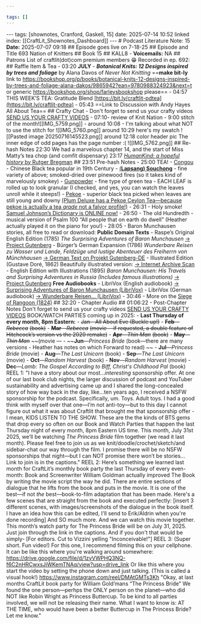 ```yaml
---

tags: []
---
```


--- tags: [shownotes, Cranford, Gaskell, 15] date: 2025-07-14 10:52 linked index: [[CraftLit_Shownotes_Dashboard]] --- # Podcast Literature Note: 15 **Date:** 2025-07-07 09:18 ## Episode goes live on 7-18-25 ## Episode and Title 693 Nation of Knitters ## Book 15 ## KALL8 - **Voicemails:** NA ## Patrons List of craftlit(dot)com premium members 😁 Recorded in ep. 692: ## Raffle Item & Tea - 03:20 **JULY** - ***Botanical Knits: 12 Designs inspired by trees and foliage*** by Alana Davos of *Never Not Knitting* ==**make bit-ly** link to https://bookshop.org/p/books/botanical-knits-12-designs-inspired-by-trees-and-foliage-alana-dakos/9865942?ean=9780988324923&next=t or generic https://bookshop.org/shop/farleysbookshop please== - 04:57 THIS WEEK’S TEA: Gratitude Blend [https://bit.ly/craftlit-pdtea](https://bit.ly/craftlit-pdtea) - 05:43 ==Link to Discussion with Andy Hayes All About Tea== ## Crafty Chat - Don't forget to send us your crafty videos [SEND US YOUR CRAFTY VIDEOS](https://bit.ly/craftlit-be-crafty) - 07:10- review of Knit Nation - 9:00 stitch of the month![[IMG_5759.png]] - around 10:08 - I'm talking about what NOT to use the stitch for ![[IMG_5760.png]] around 10:29 here's my swatch ![[Pasted image 20250716145523.png]] around 12:18 color header pic The inner edge of odd pages has the page number :( ![[IMG_5762.png]] ## Re-hash Notes 22:30 We had a marvelous chapter 14, and the start of Miss Matty’s tea chop (and comfit dispensary) 23:17 [*HumanKind: a hopeful history* by Rutger Bregman](https://bookshop.org/p/books/humankind-a-hopeful-history/18880652?ean=9780316418522&next=t) ## 23:51 Pre-hash Notes - 25:00 TEA! - [Congou](https://en.wikipedia.org/wiki/Congou) - Chinese Black tea popular in 19th Century - [(**Lapsang) Souchong**](https://www.plumdeluxe.com/blogs/blog/black-tea-101) - fine variety of above; smoked-dried over pinewood fires (so it takes kind of marvelously smokey) - [Gunpowder](https://www.plumdeluxe.com/blogs/blog/green-tea-101) - fine type of green tea - EACH LEAF is rolled up to look granular (I checked, and yes, you can watch the leaves unroll while it steeps!) - [Pekoe](https://ladybakerstea.com/blogs/blog/what-exactly-is-orange-pekoe#:~:text=To%20be%20classified%20as%20pekoe,location%20on%20the%20tea%20plant.) - superior black tea picked when leaves are still young and downy [(Plum Deluxe has a Pekoe Ceylon Tea—because pekoe is actually a tea *grade* not a falvor profile!)](https://www.plumdeluxe.com/collections/pekoe-ceylon-tea) - 26:31 - Holy smoke! [Samuel Johnson’s Dictionary is ONLINE now!](https://johnsonsdictionaryonline.com/) - 26:50 - The old Hundredth - musical version of Psalm 100 “All people that on earth do dwell” (Heather actually played it on the piano for you!) - 28:05 - Baron Munchausen stories, all free to read or download: **Public Domain Texts** - Raspe’s Original English Edition (1785) *The Surprising Adventures of Baron Munchausen* [→ Project Gutenberg](https://www.gutenberg.org/ebooks/3154) - Bürger’s German Expansion (1786) *Wunderbare Reisen zu Wasser und Lande, Feldzüge und lustige Abenteuer des Freiherrn von Münchhausen* [→ German Text on Projekt Gutenberg-DE](https://www.projekt-gutenberg.org/buerger/abenteur/titlepage.html) - Illustrated Edition (Gustave Doré, 1862) Beautifully illustrated version: [→ Internet Archive Scan](https://archive.org/details/baronmunchauseno00raspuoft) - English Edition with Illustrations (1895) *Baron Munchausen: His Travels and Surprising Adventures in Russia (Includes famous illustrations)* [→ Project Gutenberg](https://www.gutenberg.org/ebooks/23871) **Free Audiobooks** - LibriVox (English audiobook) [→ Surprising Adventures of Baron Munchausen (LibriVox)](https://librivox.org/the-surprising-adventures-of-baron-munchausen-by-rudolf-erich-raspe/) - LibriVox (German audiobook) [→ Wunderbare Reisen… (LibriVox)](https://librivox.org/wunderbare-reisen-zu-wasser-und-lande-von-gottfried-august-burger/) - 30:46 - More on the [Siege of Rangoon (1824)](https://britishonlinearchives.com/posts/category/notable-days/739/first-anglo-burmese-war-1824-1826#:~:text=Bandula's%20initial%20plan%20was%20to,rocket%20to%20decimate%20the%20attackers.) ## 32:20 - Chapter Audio ## 01:06:22 - Post-Chapter Notes Don't forget to send us your crafty videos [SEND US YOUR CRAFTY VIDEOS](https://bit.ly/craftlit-be-crafty) BOOK/WATCH PARTIES coming up in 2025: - **Last Thursday of every month, 8pm Eastern:** - ~~Jan—All About Eve (Buckle up!)~~ - **~~Feb~~**~~—~~_~~Rebecca~~_ ~~(book)~~ - **~~Mar~~**~~—~~_~~Rebecca~~_ ~~(movie —if requested, a double feature of Hitchcock’s version vs the 2020 remake)~~ - **~~Apr~~**~~—~~_~~Thin Man~~_ ~~(book)~~ - **~~May~~**~~—~~_~~Thin Man~~_ ~~(movie — - ~~**Jun**—_Princess Bride_ (book—there are many versions - Heather has notes on which Forward to read) ~~ - **Jul**—_Princess Bride_ (movie) - **Aug**—_The Last Unicorn_ (book) - **Sep**—_The Last Unicorn_ (movie) - **Oct**—_Random Harvest_ (book) - **Nov**—_Random Harvest_ (movie) - **Dec**—_Lamb: The Gospel According to Biff, Christ's Childhood Pal_ (book) REEL 1: "I have a story about our most…*interesting* sponsorship offer. At one of our last book club nights, the larger discussion of podcast and YouTuber sustainability and advertising came up and I shared the long-concealed story of how way back in the day, like…ten years ago, I received a NSFW sponsorship for the podcast. Specifically, um. Toys. Adult toys. I had a good think with myself over that one—I’m not anti-toy—but to this day I cannot figure out what it was about Craftlit that brought me that sponsorship offer - I mean, KIDS LISTEN TO THE SHOW. These are the the kinds of BTS gems that drop every so often on our Book and Watch Parties that happen the last Thursday night of every month, 8pm Eastern US time. This month, July 31st 2025, we’ll be watching *The Princess Bride* film together (we read it last month). Please feel free to join us as we knit/doodle/crochet/sketch/and sidebar-chat our way through the film. I promise there will be no NSFW sponsorships that night—but I can NOT promise there won’t be stories... Link to join is in the captions." REEL 2: Here’s something we learned last month for CraftLit’s monthly book party the last Thursday of every even-month: Book and Screenwriter William Goldman actually improved The Book by writing the movie script the way he did. There are entire sections of dialogue that he lifts from the book and puts in the movie. It is one of the best—if not *the* best—book-to-film adaptation that has been made. Here's a few scenes that are straight from the book and executed perfectly: [insert 3 different scenes, with images/screenshots of the dialogue in the book itself. I have an idea how this can be edited, I'll send to Erik/Aldrin when you're done recording] And SO much more. And we can watch this movie together. This month’s watch party for The Princess Bride will be on July 31, 2025. Just join through the link in the captions. And if you don't that would be simply- [For editors. Cut to Vizzini yelling "Inconceivable!"] REEL 3: (Super short. Fun video!) For this one, I recommend filming this on your cellphone. It can be like this where you're walking around somewhere: https://drive.google.com/file/d/1zyVWPHQ3NQ-f6C2nHRCwxsJiWKemTNAq/view?usp=drive_link Or like this where you start the video by setting the phone down and just talking. (This is called a visual hook!) https://www.instagram.com/reel/DMAtGMTs3Kh "Okay, at last months CraftLit book party for William Gold’mans “The Princess Bride” We found the one person—perhps the ONLY person on the planet—who did NOT like Robin Wright as Princess Buttercup. To be kind to all parties involved, we will not be releasing their name. What I want to know is: AT THE TIME, who would have been a better Buttercup in The Princess Bride? Let me know."